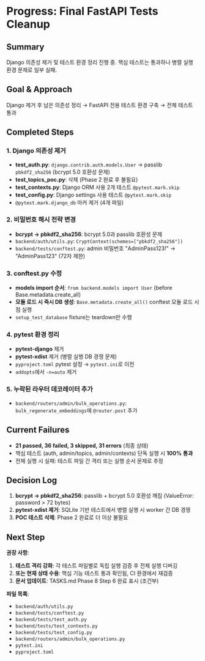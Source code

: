 # Progress: Final FastAPI Tests Cleanup

## Summary
Django 의존성 제거 및 테스트 환경 정리 진행 중. 핵심 테스트는 통과하나 병렬 실행 환경 문제로 일부 실패.

## Goal & Approach
Django 제거 후 남은 의존성 정리 → FastAPI 전용 테스트 환경 구축 → 전체 테스트 통과

## Completed Steps

### 1. Django 의존성 제거
- **test_auth.py**: `django.contrib.auth.models.User` → passlib `pbkdf2_sha256` (bcrypt 5.0 호환성 문제)
- **test_topics_poc.py**: 삭제 (Phase 2 완료 후 불필요)
- **test_contexts.py**: Django ORM 사용 2개 테스트 `@pytest.mark.skip`
- **test_config.py**: Django settings 사용 테스트 `@pytest.mark.skip`
- `@pytest.mark.django_db` 마커 제거 (4개 파일)

### 2. 비밀번호 해시 전략 변경
-  **bcrypt → pbkdf2_sha256**: bcrypt 5.0과 passlib 호환성 문제
- `backend/auth/utils.py`: `CryptContext(schemes=["pbkdf2_sha256"])`
- `backend/tests/conftest.py`: admin 비밀번호 "AdminPass123!" → "AdminPass123" (72자 제한)

### 3. conftest.py 수정
- **models import 순서**: `from backend.models import User` (before Base.metadata.create_all)
- **모듈 로드 시 즉시 DB 생성**: `Base.metadata.create_all()` conftest 모듈 로드 시점 실행
- `setup_test_database` fixture는 teardown만 수행

### 4. pytest 환경 정리
- **pytest-django** 제거
- **pytest-xdist** 제거 (병렬 실행 DB 경쟁 문제)
- `pyproject.toml` pytest 설정 → `pytest.ini`로 이전
- `addopts`에서 `-n=auto` 제거

### 5. 누락된 라우터 데코레이터 추가
- `backend/routers/admin/bulk_operations.py`: `bulk_regenerate_embeddings`에 `@router.post` 추가

## Current Failures
- **21 passed, 36 failed, 3 skipped, 31 errors** (최종 상태)
- 핵심 테스트 (auth, admin/topics, admin/contexts) 단독 실행 시 **100% 통과**
- 전체 실행 시 실패: 테스트 파일 간 격리 또는 실행 순서 문제로 추정

## Decision Log
1. **bcrypt → pbkdf2_sha256**: passlib + bcrypt 5.0 호환성 깨짐 (ValueError: password > 72 bytes)
2. **pytest-xdist 제거**: SQLite 기반 테스트에서 병렬 실행 시 worker 간 DB 경쟁
3. **POC 테스트 삭제**: Phase 2 완료로 더 이상 불필요

## Next Step
**권장 사항**:
1. **테스트 격리 강화**: 각 테스트 파일별로 독립 실행 검증 후 전체 실행 디버깅
2. **또는 현재 상태 수용**: 핵심 기능 테스트 통과 확인됨, CI 환경에서 재검증
3. **문서 업데이트**: TASKS.md Phase 8 Step 6 완료 표시 (조건부)

**파일 목록**:
- `backend/auth/utils.py`
- `backend/tests/conftest.py`
- `backend/tests/test_auth.py`
- `backend/tests/test_contexts.py`
- `backend/tests/test_config.py`
- `backend/routers/admin/bulk_operations.py`
- `pytest.ini`
- `pyproject.toml`
